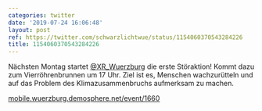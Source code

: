 ```yaml
---
categories: twitter
date: '2019-07-24 16:06:48'
layout: post
ref: https://twitter.com/schwarzlichtwue/status/1154060370543284226
title: 1154060370543284226
---
```

Nächsten Montag startet [@XR_Wuerzburg](https://twitter.com/XR_Wuerzburg) die erste Störaktion! Kommt dazu zum Vierröhrenbrunnen um 17 Uhr. Ziel ist es, Menschen wachzurütteln und auf das Problem des Klimazusammenbruchs aufmerksam zu machen.

[mobile.wuerzburg.demosphere.net/event/1660](https://mobile.wuerzburg.demosphere.net/event/1660) 